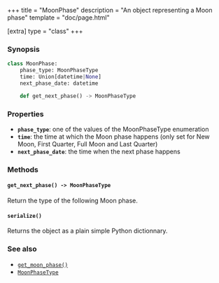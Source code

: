+++
title = "MoonPhase"
description = "An object representing a Moon phase"
template = "doc/page.html"

[extra]
type = "class"
+++

### Synopsis

```python
class MoonPhase:
    phase_type: MoonPhaseType
    time: Union[datetime|None]
    next_phase_date: datetime

    def get_next_phase() -> MoonPhaseType
```

### Properties

- **`phase_type`**: one of the values of the MoonPhaseType enumeration
- **`time`**: the time at which the Moon phase happens (only set for New Moon, First Quarter, Full Moon and Last Quarter)
- **`next_phase_date`**: the time when the next phase happens

### Methods

#### `get_next_phase() -> MoonPhaseType`

Return the type of the following Moon phase.

#### `serialize()`

Returns the object as a plain simple Python dictionnary.

### See also

- [`get_moon_phase()`](@/lib/doc/0.11/functions/get_moon_phase.md)
- [`MoonPhaseType`](@/lib/doc/0.11/enums/MoonPhaseType.md)
